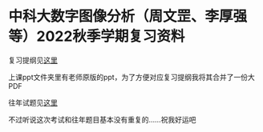 # 中科大数字图像分析（周文罡、李厚强等）2022秋季学期复习资料

复习提纲见[这里](复习提纲.md)

上课ppt文件夹里有老师原版的ppt，为了方便对应复习提纲我将其合并了一份大PDF

往年试题见[这里](往年题目及解答.md)

不过听说这次考试和往年题目基本没有重复的……祝我好运吧
